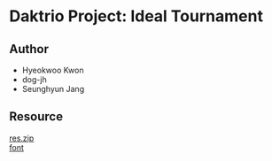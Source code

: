 # Daktrio Project: Ideal Tournament
## Author
* Hyeokwoo Kwon
* dog-jh
* Seunghyun Jang
## Resource
<ins>[res.zip](https://drive.google.com/open?id=1zSkngZbNOlkuv4I4Tf5MqSEe2cUA9QaO)</ins>
<br>
<ins>[font](https://blog.naver.com/heon5091/221013072074)<ins>
